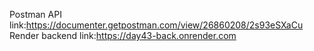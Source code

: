 Postman API link:https://documenter.getpostman.com/view/26860208/2s93eSXaCu
Render backend link:https://day43-back.onrender.com
